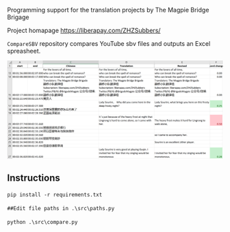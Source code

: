 Programming support for the translation projects by The Magpie Bridge Brigage

Project homapage https://liberapay.com/ZHZSubbers/


`CompareSBV` repository compares YouTube sbv files and outputs an Excel spreasheet.


![Sample output in the `resource` folder](https://github.com/BrigadeMagpie/CompareSBV/blob/master/resource/Comparing3SBV.png)

## Instructions
```
pip install -r requirements.txt

##Edit file paths in .\src\paths.py

python .\src\compare.py
```
